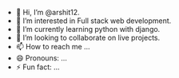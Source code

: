 - 👋 Hi, I’m @arshit12.
- 👀 I’m interested in Full stack web development.
- 🌱 I’m currently learning python with django.
- 💞️ I’m looking to collaborate on live projects.
- 📫 How to reach me ...
- 😄 Pronouns: ...
- ⚡ Fun fact: ...

<!---
arshit12/arshit12 is a ✨ special ✨ repository because its `README.md` (this file) appears on your GitHub profile.
You can click the Preview link to take a look at your changes.
--->
